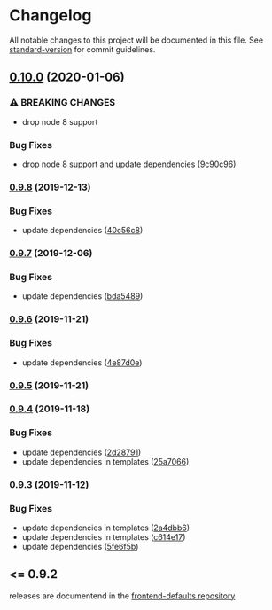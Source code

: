 # Changelog

All notable changes to this project will be documented in this file. See [standard-version](https://github.com/conventional-changelog/standard-version) for commit guidelines.

## [0.10.0](https://github.com/namics/frontend-defaults-cli/compare/v0.9.8...v0.10.0) (2020-01-06)


### ⚠ BREAKING CHANGES

* drop node 8 support

### Bug Fixes

* drop node 8 support and update dependencies ([9c90c96](https://github.com/namics/frontend-defaults-cli/commit/9c90c96770349c41576af56a7dbc9600455fcbfd))

### [0.9.8](https://github.com/namics/frontend-defaults-cli/compare/v0.9.7...v0.9.8) (2019-12-13)


### Bug Fixes

* update dependencies ([40c56c8](https://github.com/namics/frontend-defaults-cli/commit/40c56c8be0ee529df547b9018f29c85f87c10276))

### [0.9.7](https://github.com/namics/frontend-defaults-cli/compare/v0.9.6...v0.9.7) (2019-12-06)


### Bug Fixes

* update dependencies ([bda5489](https://github.com/namics/frontend-defaults-cli/commit/bda548954f0288ad1f0357e7fcd53d16b12c8eb5))

### [0.9.6](https://github.com/namics/frontend-defaults-cli/compare/v0.9.5...v0.9.6) (2019-11-21)

### Bug Fixes

-   update dependencies ([4e87d0e](https://github.com/namics/frontend-defaults-cli/commit/4e87d0e7a651ede3535bf065b8889237e92b9c2f))

### [0.9.5](https://github.com/namics/frontend-defaults-cli/compare/v0.9.4...v0.9.5) (2019-11-21)

### [0.9.4](https://github.com/namics/frontend-defaults-cli/compare/v0.9.3...v0.9.4) (2019-11-18)

### Bug Fixes

-   update dependencies ([2d28791](https://github.com/namics/frontend-defaults-cli/commit/2d287915474d5aa47e33bc27f54e5429c2d2003d))
-   update dependencies in templates ([25a7066](https://github.com/namics/frontend-defaults-cli/commit/25a70669c47e25930d94e8b600b6600eb04dc8b5))

### 0.9.3 (2019-11-12)

### Bug Fixes

-   update dependencies in templates ([2a4dbb6](https://github.com/namics/frontend-defaults-cli/commit/2a4dbb6bad0c630b112824bc8bab2c6d8ca20830))
-   update dependencies in templates ([c614e17](https://github.com/namics/frontend-defaults-cli/commit/c614e17f8bcdfc0877953564098a6de32ccebd09))
-   update dependencies ([5fe6f5b](https://github.com/namics/frontend-defaults-cli/commit/5fe6f5b12d6b1568ce9dfd60d28c547b2a283ed4))

## <= 0.9.2

releases are documentend in the [frontend-defaults repository](https://github.com/namics/frontend-defaults/blob/%40namics/frontend-defaults-cli%400.9.2/cli/CHANGELOG.md)
